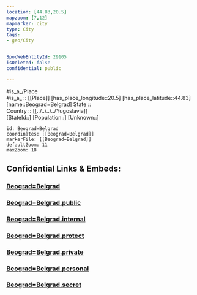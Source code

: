 ```yaml
---
location: [44.83,20.5] 
mapzoom: [7,12] 
mapmarker: city 
type: City
tags:
- geo/City


SpocWebEntityId: 29105
isDeleted: false
confidential: public

---
```

#is_a_/Place  
#is_a_ :: [[Place]] 
[has_place_longitude::20.5] 
[has_place_latitude::44.83] 
[name::Beograd=Belgrad] 
State ::  
Country :: [[../../../../Yugoslavia]]  
[StateId::] 
[Population::] 
[Unknown::] 


```leaflet
id: Beograd=Belgrad
coordinates: [[Beograd=Belgrad]] 
markerFile: [[Beograd=Belgrad]] 
defaultZoom: 11 
maxZoom: 18
```


## Confidential Links & Embeds: 

### [Beograd=Belgrad](/_Standards/Earth/Continent/Europe/Europe~South/Serbia/districts~Serbia/Grad_Beograd/City/Beograd=Belgrad.md) 

### [Beograd=Belgrad.public](/_public/Earth/Continent/Europe/Europe~South/Serbia/districts~Serbia/Grad_Beograd/City/Beograd=Belgrad.public.md) 

### [Beograd=Belgrad.internal](/_internal/Earth/Continent/Europe/Europe~South/Serbia/districts~Serbia/Grad_Beograd/City/Beograd=Belgrad.internal.md) 

### [Beograd=Belgrad.protect](/_protect/Earth/Continent/Europe/Europe~South/Serbia/districts~Serbia/Grad_Beograd/City/Beograd=Belgrad.protect.md) 

### [Beograd=Belgrad.private](/_private/Earth/Continent/Europe/Europe~South/Serbia/districts~Serbia/Grad_Beograd/City/Beograd=Belgrad.private.md) 

### [Beograd=Belgrad.personal](/_personal/Earth/Continent/Europe/Europe~South/Serbia/districts~Serbia/Grad_Beograd/City/Beograd=Belgrad.personal.md) 

### [Beograd=Belgrad.secret](/_secret/Earth/Continent/Europe/Europe~South/Serbia/districts~Serbia/Grad_Beograd/City/Beograd=Belgrad.secret.md)

